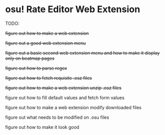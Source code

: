 # osu! Rate Editor Web Extension

TODO:

<del>figure out how to make a web extension</del>

<del>figure out a good web extension menu</del>

<del>figure out a basic second web extension menu and how to make it display only on beatmap pages</del>

<del>figure out how to parse regex</del>

<del>figure out how to fetch requisite .osz files</del>

<del>figure out how to make a web extension unzip .osz files</del>

figure out how to fill default values and fetch form values

figure out how to make a web extension modify downloaded files

figure out what needs to be modified on .osu files

figure out how to make it look good
